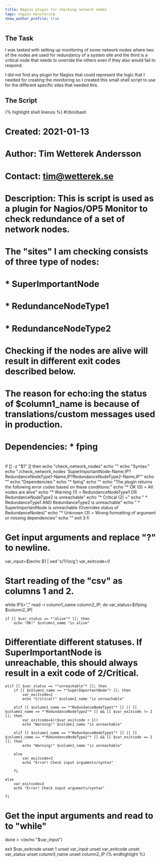 ```yaml
---
title: Nagios plugin for checking network nodes
tags: nagios monitoring
show_author_profile: true
---
```


## The Task
I was tasked with setting up monitoring of some network nodes where two of the nodes are used for redundancy of a system site and the third is a critical node that needs to override the others even if they also would fail to respond.

I did not find any plugin for Nagios that could represent the logic that I needed for creating the monitoring so I created this small shell script to use for the different specific sites that needed this.

## The Script

{% highlight shell linenos %}
#!/bin/bash

#	Created:	2021-01-13
#	Author:		Tim Wetterek Andersson
#	Contact:	tim@wetterek.se
# 
#	Description:	This is script is used as a plugin for Nagios/OP5 Monitor to check redundance of a set of network nodes.
#			
#			The "sites" I am checking consists of three type of nodes:
#			* SuperImportantNode
#			* RedundanceNodeType1
#			* RedundanceNodeType2
#
#			Checking if the nodes are alive will result in different exit codes described below.
#			
#			The reason for echo:ing the status of $column1_name is because of translations/custom messages used in production.
#
#	Dependencies:	* fping
#	

if [[ -z "$1" ]] 
then
	echo "check_network_nodes"
	echo ""
	echo "Syntax:" 
	echo "./check_network_nodes 'SuperImportantNode-Name,IP?RedundanceNodeType1-Name,IP?RedundanceNodeType2-Name,IP'"
	echo ""
	echo "Dependencies:"
	echo "* fping"
	echo ""
	echo "The plugin returns the following error codes based on these conditions:"
	echo "* OK (0) = All nodes are alive"
	echo "* Warning (1) = RedundanceNodeType1 OR RedundanceNodeType2 is unreachable"
	echo "* Critical (2) ="
	echo "  * RedundanceType1 AND RedundanceType2 is unreachable"
	echo "  * SuperImportantNode is unreachable (Overrides status of RedundanceNodes)"
	echo "* Unknown (3) = Wrong formatting of argument or missing dependencies"
	echo ""
	exit 3
fi

# Get input arguments and replace "?" to newline.
var_input=$(echo $1 | sed 's/?/\n/g')
var_exitcode=0

# Start reading of the "csv" as columns 1 and 2.
while IFS="," read -r column1_name column2_IP; do
	var_status=$(fping $column2_IP)
  
	if [[ $var_status == *"alive"* ]]; then
		echo "OK!" $column1_name "is alive"

# Differentiate different statuses. If SuperImportantNode is unreachable, this should always result in a exit code of 2/Critical.
  	elif [[ $var_status == *"unreachable"* ]]; then
		if [[ $column1_name == *"SuperImportantNode"* ]]; then
			var_exitcode=2
			echo "Critical!" $column1_name "is unreachable"
		
		elif [[ $column1_name == *"RedundanceNodeType1"* ]] || [[ $column1_name == *"RedundanceNodeType2"* ]] && [[ $var_exitcode != 2 ]]; then
			var_exitcode=$(($var_exitcode + 1))
			echo "Warning!" $column1_name "is unreachable"
			
		elif [[ $column1_name == *"RedundanceNodeType1"* ]] || [[ $column1_name == *"RedundanceNodeType2"* ]] && [[ $var_exitcode == 2 ]]; then
			echo "Warning!" $column1_name "is unreachable"
			
		else
			var_exitcode=3
			echo "Error! Check input arguments/syntax"
			
		fi

	else
		var_exitcode=3
		echo "Error! Check input arguments/syntax"

	fi

# Get the input arguments and read to to "while"  
done < <(echo "$var_input")

exit $var_exitcode
unset 1
unset var_input
unset var_exitcode
unset var_status
unset column1_name
unset column2_IP
{% endhighlight %}
